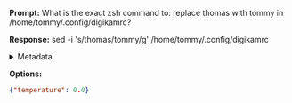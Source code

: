 **Prompt:**
What is the exact zsh command to: replace thomas with tommy in /home/tommy/.config/digikamrc?

**Response:**
sed -i 's/thomas/tommy/g' /home/tommy/.config/digikamrc

<details><summary>Metadata</summary>

- Duration: 1381 ms
- Datetime: 2023-08-18T09:41:35.525809
- Model: gpt-3.5-turbo-0613

</details>

**Options:**
```json
{"temperature": 0.0}
```

